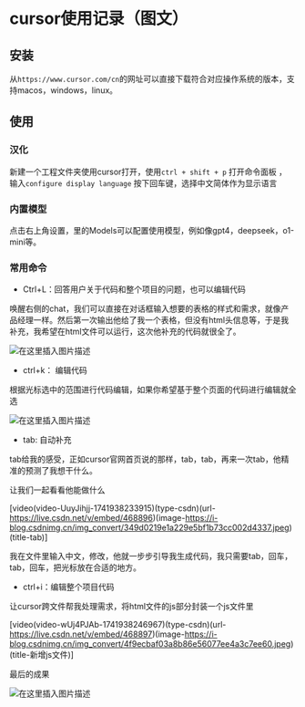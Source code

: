 # cursor使用记录（图文）

## 安装

从`https://www.cursor.com/cn`的网址可以直接下载符合对应操作系统的版本，支持macos，windows，linux。


## 使用

### 汉化

新建一个工程文件夹使用cursor打开，使用`ctrl + shift + p` 打开命令面板 ， 输入`configure display language` 按下回车键，选择中文简体作为显示语言


### 内置模型

点击右上角设置，里的Models可以配置使用模型，例如像gpt4，deepseek，o1-mini等。


### 常用命令

- Ctrl+L：回答用户关于代码和整个项目的问题，也可以编辑代码

唤醒右侧的chat，我们可以直接在对话框输入想要的表格的样式和需求，就像产品经理一样。然后第一次输出他给了我一个表格，但没有html头信息等，于是我补充，我希望在html文件可以运行，这次他补充的代码就很全了。

![在这里插入图片描述](https://i-blog.csdnimg.cn/direct/4bee9ac840534ad0b49826b4655176e6.png#pic_center)


- ctrl+k： 编辑代码

根据光标选中的范围进行代码编辑，如果你希望基于整个页面的代码进行编辑就全选


![在这里插入图片描述](https://i-blog.csdnimg.cn/direct/b796e1862f18455899b1d5b0ab052f53.png#pic_center)


- tab: 自动补充

tab给我的感受，正如cursor官网首页说的那样，tab，tab，再来一次tab，他精准的预测了我想干什么。

让我们一起看看他能做什么


[video(video-UuyJihjj-1741938233915)(type-csdn)(url-https://live.csdn.net/v/embed/468896)(image-https://i-blog.csdnimg.cn/img_convert/349d0219e1a229e5bf1b73cc002d4337.jpeg)(title-tab)]



我在文件里输入中文，修改，他就一步步引导我生成代码，我只需要tab，回车，tab，回车，把光标放在合适的地方。


- ctrl+i：编辑整个项目代码

让cursor跨文件帮我处理需求，将html文件的js部分封装一个js文件里


[video(video-wUj4PJAb-1741938246967)(type-csdn)(url-https://live.csdn.net/v/embed/468897)(image-https://i-blog.csdnimg.cn/img_convert/4f9ecbaf03a8b86e56077ee4a3c7ee60.jpeg)(title-新增js文件)]





最后的成果

![在这里插入图片描述](https://i-blog.csdnimg.cn/direct/2a45348434c640619467a50813c0aabe.png#pic_center)


